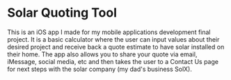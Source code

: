 # Solar Quoting Tool

This is an iOS app I made for my mobile applications development final project. It is a basic calculator where the user can input values about their desired project and receive back a quote estimate to have solar installed on their home. The app also allows you to share your quote via email, iMessage, social media, etc and then takes the user to a Contact Us page for next steps with the solar company (my dad's business SolX). 
